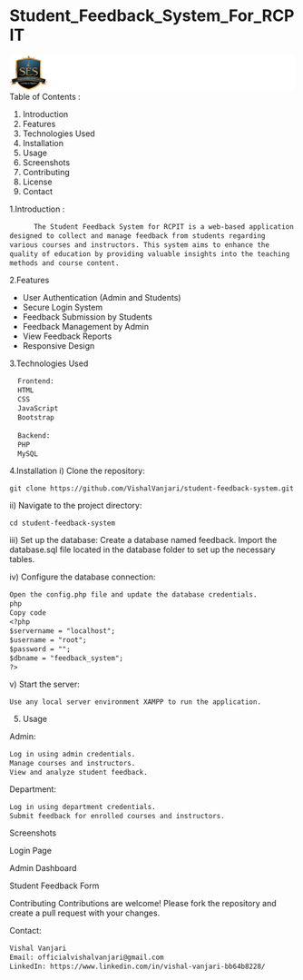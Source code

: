 ﻿# Student_Feedback_System_For_RCPIT
![Example Image](1599837268.png)
Table of Contents : 
1. Introduction
2. Features
3. Technologies Used
4. Installation
5. Usage
6. Screenshots
7. Contributing
8. License
9. Contact

      
1.Introduction : 

          The Student Feedback System for RCPIT is a web-based application designed to collect and manage feedback from students regarding various courses and instructors. This system aims to enhance the quality of education by providing valuable insights into the teaching methods and course content.

2.Features
*  User Authentication (Admin and Students)
* Secure Login System
* Feedback Submission by Students
* Feedback Management by Admin
* View Feedback Reports
* Responsive Design
   
3.Technologies Used


      Frontend:
      HTML
      CSS
      JavaScript
      Bootstrap
      
      Backend:
      PHP
      MySQL

            
4.Installation
i) Clone the repository:

    git clone https://github.com/VishalVanjari/student-feedback-system.git
    
ii) Navigate to the project directory:
    
    cd student-feedback-system

iii) Set up the database:
    Create a database named feedback.
    Import the database.sql file located in the database folder to set up the necessary tables.

iv) Configure the database connection:

    Open the config.php file and update the database credentials.
    php
    Copy code
    <?php
    $servername = "localhost";
    $username = "root";
    $password = "";
    $dbname = "feedback_system";
    ?>

v) Start the server:

    Use any local server environment XAMPP to run the application.

    
5. Usage

Admin:

    Log in using admin credentials.
    Manage courses and instructors.
    View and analyze student feedback.
    
Department:

    Log in using department credentials.
    Submit feedback for enrolled courses and instructors.
    
Screenshots

Login Page




Admin Dashboard


Student Feedback Form

Contributing
Contributions are welcome! Please fork the repository and create a pull request with your changes.


Contact:

    Vishal Vanjari
    Email: officialvishalvanjari@gmail.com
    LinkedIn: https://www.linkedin.com/in/vishal-vanjari-bb64b8228/
